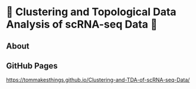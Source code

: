 # 🧬 Clustering and Topological Data Analysis of scRNA-seq Data 🧬
## About

## GitHub Pages
https://tommakesthings.github.io/Clustering-and-TDA-of-scRNA-seq-Data/
